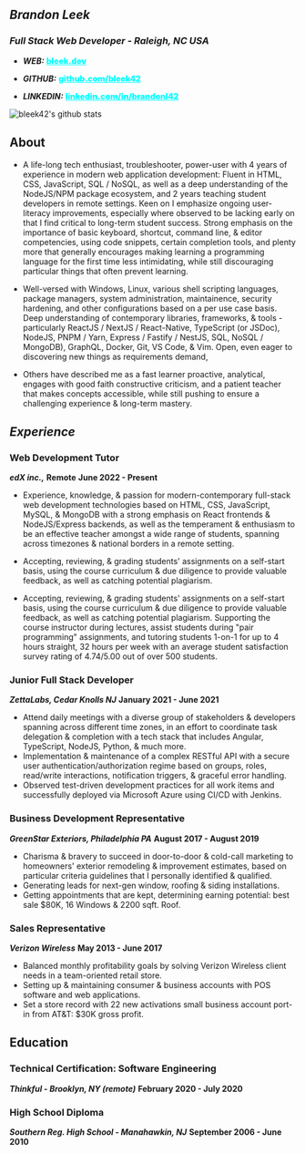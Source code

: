 ## _**Brandon Leek**_
### *Full Stack Web Developer - Raleigh, NC USA*
- _**WEB:**_ <a href="https://bleek.dev" target="_blank" style="color:cyan;font-weight:900">bleek.dev</a>

- _**GITHUB:**_ <a href="https://github.com/bleek42>" target="_blank" style="color:cyan;font-weight:900">github.com/bleek42</a>

- _**LINKEDIN:**_ <a href="https://linkedin.com/in/brandonl42" target="_blank" style="color:cyan;font-weight:900">linkedin.com/in/brandonl42</a>

![bleek42's github stats](https://github-readme-stats.vercel.app/api?username=bleek42&show_icons=true&theme=react)

## **About**

- A life-long tech enthusiast, troubleshooter, power-user with 4 years of experience in modern web application development: Fluent in HTML, CSS, JavaScript, SQL / NoSQL, as well as a deep understanding of the NodeJS/NPM package ecosystem, and 2 years teaching student developers in remote settings. Keen on  I emphasize ongoing user-literacy improvements, especially where observed to be lacking early on that I find critical to long-term student success. Strong emphasis on the importance of basic keyboard, shortcut, command line, & editor competencies, using code snippets, certain completion tools, and plenty more that generally encourages making learning a programming language for the first time less intimidating, while still discouraging particular things that often prevent learning.  

- Well-versed with Windows, Linux, various shell scripting languages, package managers, system administration, maintainence, security hardening, and other configurations based on a per use case basis. Deep understanding of contemporary libraries, frameworks, & tools - particularly ReactJS / NextJS / React-Native, TypeScript (or JSDoc), NodeJS, PNPM / Yarn, Express / Fastify / NestJS, SQL, NoSQL  / MongoDB), GraphQL, Docker, Git, VS Code, & Vim. Open, even eager to discovering new things as requirements demand, 

- Others have described me as a fast learner proactive, analytical, engages with good faith constructive criticism, and a patient teacher that makes concepts accessible, while still pushing to ensure a challenging experience & long-term mastery.

## *Experience*

### Web Development Tutor
_**edX inc.,**_ **Remote**
**June 2022 - Present**

* Experience, knowledge, & passion for modern-contemporary full-stack web development technologies based on HTML, CSS, JavaScript, MySQL, & MongoDB with a strong emphasis on React frontends & NodeJS/Express backends, as well as the temperament & enthusiasm to be an effective teacher amongst a wide range of students, spanning across timezones & national borders in a remote setting.
  
* Accepting, reviewing, & grading students' assignments on a self-start basis, using the course curriculum & due diligence
  to provide valuable feedback, as well as catching potential plagiarism.
  
* Accepting, reviewing, & grading students' assignments on a self-start basis, using the course curriculum & due diligence to provide valuable feedback, as well as catching potential plagiarism. Supporting the course instructor during lectures, assist students during "pair programming" assignments, and tutoring students 1-on-1 for up to 4 hours straight, 32 hours per week with an average student satisfaction survey rating of 4.74/5.00 out of over 500 students.

### Junior Full Stack Developer
***ZettaLabs, Cedar Knolls NJ***
**January 2021 - June 2021**

* Attend daily meetings with a diverse group of stakeholders
  & developers spanning across different time zones, in an effort
  to coordinate task delegation & completion with a tech stack that includes Angular, TypeScript, NodeJS, Python, & much more.
* Implementation & maintenance of a complex RESTful API with a secure user authentication/authorization regime based on groups, roles, read/write interactions, notification triggers, & graceful error handling.
* Observed test-driven development practices for all work items and successfully deployed via Microsoft
  Azure using CI/CD with Jenkins.

### Business Development Representative
***GreenStar Exteriors, Philadelphia PA***
**August 2017 - August 2019**

* Charisma & bravery to succeed in door-to-door & cold-call marketing to homeowners' exterior remodeling & improvement estimates, based on particular criteria guidelines that I personally identified & qualified.
* Generating leads for next-gen window, roofing & siding installations.
* Getting appointments that are kept, determining earning potential: best sale $80K, 16 Windows & 2200 sqft. Roof.

### Sales Representative
***Verizon Wireless***
**May 2013 - June 2017**
* Balanced monthly profitability goals by solving Verizon Wireless client needs in a team-oriented retail store.
* Setting up & maintaining consumer & business accounts with POS software and web applications.
* Set a store record with 22 new activations small business account port-in from AT&T: $30K gross profit.

## Education
### Technical Certification: Software Engineering
***Thinkful - Brooklyn, NY (remote)***
**February 2020 - July 2020**

### High School Diploma
***Southern Reg. High School - Manahawkin, NJ***
**September 2006 - June 2010**

